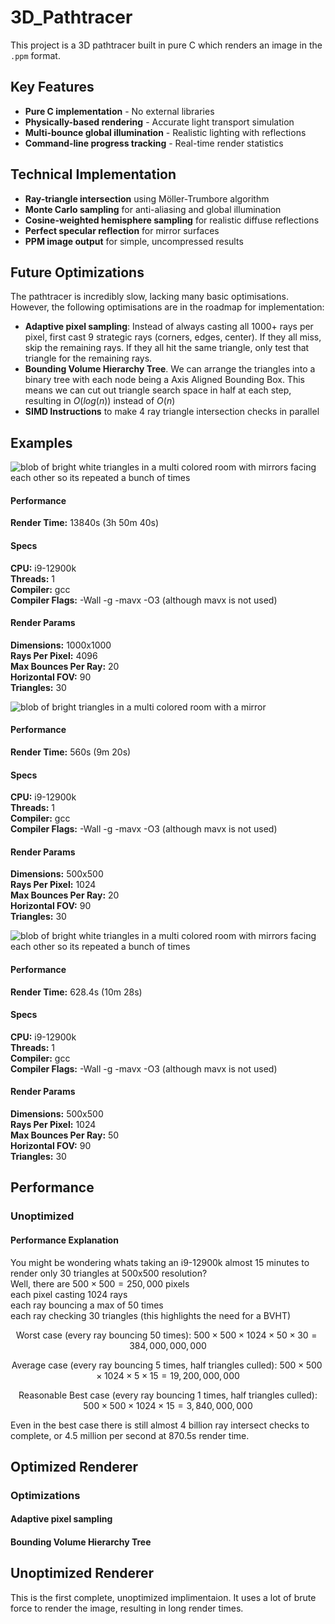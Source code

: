 # 3D_Pathtracer
This project is a 3D pathtracer built in pure C which renders an image in the `.ppm` format. 

## Key Features
- **Pure C implementation** - No external libraries
- **Physically-based rendering** - Accurate light transport simulation
- **Multi-bounce global illumination** - Realistic lighting with reflections
- **Command-line progress tracking** - Real-time render statistics

## Technical Implementation
- **Ray-triangle intersection** using Möller-Trumbore algorithm
- **Monte Carlo sampling** for anti-aliasing and global illumination
- **Cosine-weighted hemisphere sampling** for realistic diffuse reflections
- **Perfect specular reflection** for mirror surfaces
- **PPM image output** for simple, uncompressed results

## Future Optimizations
The pathtracer is incredibly slow, lacking many basic optimisations. However, the following optimisations are in the roadmap for implementation:
- **Adaptive pixel sampling**: Instead of always casting all 1000+ rays per pixel, first cast 9 strategic rays (corners, edges, center). If they all miss, skip the remaining rays. If they all hit the same triangle, only test that triangle for the remaining rays.
 - **Bounding Volume Hierarchy Tree**. We can arrange the triangles into a binary tree with each node being a Axis Aligned Bounding Box. This means we can cut out triangle search space in half at each step, resulting in $O(log(n))$ instead of $O(n)$
 - **SIMD Instructions** to make 4 ray triangle intersection checks in parallel

## Examples

![blob of bright white triangles in a multi colored room with mirrors facing each other so its repeated a bunch of times](readme_images\Render3.png)
#### Performance
**Render Time:** 13840s (3h 50m 40s)  
#### Specs  
**CPU:** i9-12900k  
**Threads:** 1  
**Compiler:** gcc  
**Compiler Flags:** -Wall -g -mavx -O3 (although mavx is not used)  
#### Render Params
**Dimensions:** 1000x1000  
**Rays Per Pixel:** 4096  
**Max Bounces Per Ray:** 20  
**Horizontal FOV:** 90  
**Triangles:** 30

![blob of bright triangles in a multi colored room with a mirror](readme_images/Render1.png)  
#### Performance
**Render Time:** 560s (9m 20s)  
#### Specs  
**CPU:** i9-12900k  
**Threads:** 1  
**Compiler:** gcc  
**Compiler Flags:** -Wall -g -mavx -O3 (although mavx is not used)  
#### Render Params
**Dimensions:** 500x500  
**Rays Per Pixel:** 1024  
**Max Bounces Per Ray:** 20  
**Horizontal FOV:** 90  
**Triangles:** 30

![blob of bright white triangles in a multi colored room with mirrors facing each other so its repeated a bunch of times](readme_images/Render2.png)  

#### Performance
**Render Time:** 628.4s (10m 28s)  
#### Specs  
**CPU:** i9-12900k  
**Threads:** 1  
**Compiler:** gcc  
**Compiler Flags:** -Wall -g -mavx -O3 (although mavx is not used)  
#### Render Params
**Dimensions:** 500x500  
**Rays Per Pixel:** 1024  
**Max Bounces Per Ray:** 50  
**Horizontal FOV:** 90  
**Triangles:** 30

## Performance
### Unoptimized
#### Performance Explanation
You might be wondering whats taking an i9-12900k almost 15 minutes to render only 30 triangles at 500x500 resolution?  
Well, there are $500\times500 = 250,000$ pixels  
each pixel casting $1024$ rays  
each ray bouncing a max of $50$ times  
each ray checking $30$ triangles (this highlights the need for a BVHT)  
```math
\text{Worst case (every ray bouncing 50 times): }500\times 500\times 1024\times 50\times 30 = 384,000,000,000
```
```math
\text{Average case (every ray bouncing 5 times, half triangles culled): }
500\times 500\times 1024\times 5\times 15 = 19,200,000,000
```
```math
\text{Reasonable Best case (every ray bouncing 1 times, half triangles culled): }
500\times 500\times 1024\times 15 = 3,840,000,000 
```
Even in the best case there is still almost 4 billion ray intersect checks to complete, or 4.5 million per second at 870.5s render time.

## Optimized Renderer
### Optimizations
#### Adaptive pixel sampling

#### Bounding Volume Hierarchy Tree


## Unoptimized Renderer
This is the first complete, unoptimized implimentaion. It uses a lot of brute force to render the image, resulting in long render times.